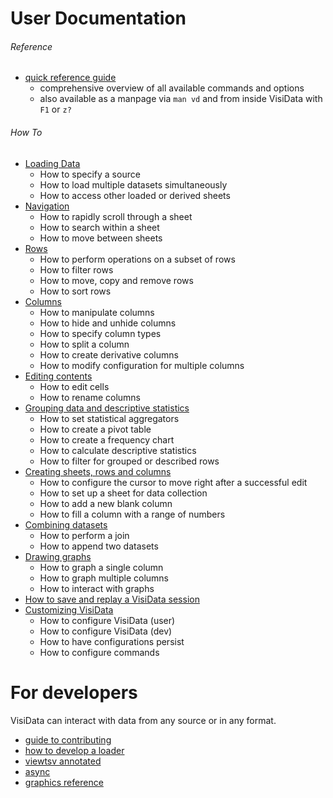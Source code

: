 # User Documentation

###### Reference

* [quick reference guide](/man)
    * comprehensive overview of all available commands and options
    * also available as a manpage via `man vd` and from inside VisiData with `F1` or `z?`

###### How To

* [Loading Data](/docs/loading)
    * How to specify a source
    * How to load multiple datasets simultaneously
    * How to access other loaded or derived sheets
* [Navigation](/docs/navigate)
    * How to rapidly scroll through a sheet
    * How to search within a sheet
    * How to move between sheets
* [Rows](/docs/rows)
    * How to perform operations on a subset of rows
    * How to filter rows
    * How to move, copy and remove rows
    * How to sort rows
* [Columns](/docs/columns)
    * How to manipulate columns
    * How to hide and unhide columns
    * How to specify column types
    * How to split a column
    * How to create derivative columns
    * How to modify configuration for multiple columns
* [Editing contents](/docs/edit)
    * How to edit cells
    * How to rename columns
* [Grouping data and descriptive statistics](/docs/group)
    * How to set statistical aggregators
    * How to create a pivot table
    * How to create a frequency chart
    * How to calculate descriptive statistics
    * How to filter for grouped or described rows
* [Creating sheets, rows and columns](/docs/crud)
    * How to configure the cursor to move right after a successful edit
    * How to set up a sheet for data collection
    * How to add a new blank column
    * How to fill a column with a range of numbers
* [Combining datasets](/docs/join)
    * How to perform a join
    * How to append two datasets
* [Drawing graphs](/docs/graph)
    * How to graph a single column
    * How to graph multiple columns
    * How to interact with graphs
* [How to save and replay a VisiData session](/docs/save-restore)
* [Customizing VisiData](/docs/customize)
    * How to configure VisiData (user)
    * How to configure VisiData (dev)
    * How to have configurations persist
    * How to configure commands

# For developers

VisiData can interact with data from any source or in any format.

* [guide to contributing](/contributing)
* [how to develop a loader](/docs/loaders)
* [viewtsv annotated](/docs/viewtsv)
* [async](/docs/async)
* [graphics reference](/docs/graphics)

